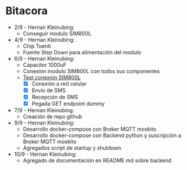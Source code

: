 # Bitacora
- 2/9 - Hernan Kleinubing: 
  - Conseguir modulo SIM800L
- 4/9 - Hernan Kleinubing:
  - Chip Tuenti 
  - Fuente Step Down para alimentación del modulo
- 6/9 - Hernan Kleinubing:
  - Capacitor 1000uF
  - Conexión modulo SIM800L con todos sus componentes
  -  [Test conexión SIM800L](./imagenes/conexion-sim800l.jpeg)
        - [x] Conexión a red celular
        - [x] Envío de SMS
        - [x] Recepción de SMS
        - [x] Pegada GET endpoint dummy 
- 7/9 - Hernan Kleinubing:
  - Creación de repo github
- 9/9 - Hernan Kleinubing:
  - Desarrollo docker-compose con Broker MQTT moskito
  - Desarrollo docker-compose con Backend python y suscripción a Broker MQTT moskito
  - Agregados script de startup y shutdown
- 10/9 - Hernan Kleinubing:
  - Agregado de documentación en README.md sobre backend.

